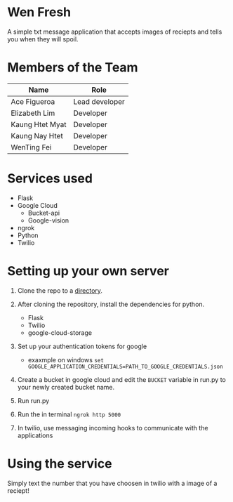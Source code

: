 # Wen Fresh
A simple txt message application that accepts images of reciepts and tells you when they will spoil.

# Members of the Team
Name|Role|
---|---|
Ace Figueroa|Lead developer
Elizabeth Lim|Developer
Kaung Htet Myat|Developer
Kaung Nay Htet|Developer
WenTing Fei|Developer

# Services used
+ Flask
+ Google Cloud
  + Bucket-api
  + Google-vision
+ ngrok
+ Python
+ Twilio
  
  
# Setting up your own server
1. Clone the repo to a [directory](https://github.com/AceGabrielFigueroa/Wen-Fresh.git).

2. After cloning the repository, install the dependencies for python.
    + Flask
    + Twilio
    + google-cloud-storage

3. Set up your authentication tokens for google
    + exaxmple on windows `set GOOGLE_APPLICATION_CREDENTIALS=PATH_TO_GOOGLE_CREDENTIALS.json`

4. Create a bucket in google cloud and edit the `BUCKET` variable in run.py to your newly created bucket name.

5. Run run.py

6. Run the in terminal `ngrok http 5000`

7. In twilio, use messaging incoming hooks to communicate with the applications

# Using the service
Simply text the number that you have choosen in twilio with a image of a reciept!
